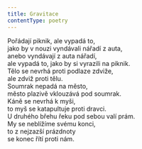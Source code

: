 ```yaml
---
title: Gravitace
contentType: poetry
---
```


<section>

Pořádají piknik, ale vypadá to,  
jako by v nouzi vyndávali nářadí z auta,  
anebo vyndávají z auta nářadí,  
ale vypadá to, jako by si vyrazili na piknik.  
Tělo se nevrhá proti podlaze zdviže,  
ale zdviž proti tělu.  
Soumrak nepadá na město,  
město plazivě vklouzává pod soumrak.  
Káně se nevrhá k myši,  
to myš se katapultuje proti dravci.  
U druhého břehu řeku pod sebou valí prám.  
My se neblížíme svému konci,  
to z nejzazší prázdnoty  
se konec řítí proti nám.

</section>
